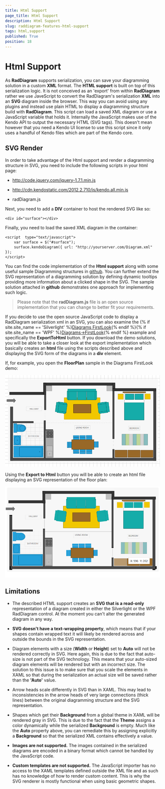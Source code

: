 ```yaml
---
title: Html Support
page_title: Html Support
description: Html Support
slug: raddiagram-features-html-support
tags: html,support
published: True
position: 18
---
```


# Html Support



As __RadDiagram__ supports serialization, you can save your diagramming solution in a custom __XML__ format. The __HTML support__ is built on top of this serialization logic. It is not conceived as an 'export' from within __RadDiagram__ rather we use JaveScript to convert the RadDiagram's serialization __XML__ into an __SVG__ diagram inside the browser. This way you can avoid using any plugins and instead use plain HTML to display a diagramming structure build with __RadDiagram__. This script can load a saved XML diagram or use a JavaScript variable that holds it. Internally the JavaScript makes use of the Kendo API to output the necessary HTML (SVG tags). This doesn't mean however that you need a Kendo UI license to use this script since it only uses a handful of Kendo files which are part of the Kendo core.
			

## SVG Render

In order to take advantage of the Html support and render a diagramming structure in SVG, you need to include the following scripts in your html page:

* http://code.jquery.com/jquery-1.7.1.min.js

* http://cdn.kendostatic.com/2012.2.710/js/kendo.all.min.js

* radDiagram.js

Next, you need to add a __DIV__ container to host the rendered SVG like so:
				

	
    <div id="surface"></div>
		  



Finally, you need to load the saved XML diagram in the container: 

	
    <script  type="text/javascript"> 
        var surface = $("#surface"); 
        surface.kendoDiagram({ url: "http://yourserver.com/Diagram.xml" }); 
    </script>
		  



You can find the code implementation of the __Html support__ along with some useful sample Diagramming structures in [github](https://github.com/telerik/diagram-html-export). You can further extend the SVG representation of a diagramming solution by defining dynamic tooltips providing more information about a clicked shape in the SVG. The sample solution attached in __github__ demonstrates one approach for implementing such logic.
				

>Please note that the __radDiagram.js__ file is an open source implementation that you can change to better fit your requirements.
					

If you decide to use the open source JavaScript code to display a RadDiagram serialization xml in an SVG, you can also examine the {% if site.site_name == 'Silverlight' %}[Diagrams FirstLook](http://demos.telerik.com/silverlight/#Diagrams/FirstLook){% endif %}{% if site.site_name == 'WPF' %}[Diagrams->FirstLook](http://demos.telerik.com/wpf/#Diagrams/FirstLook){% endif %} example and specifically the __ExportToHtml__ button. If you download the demo solutions, you will be able to take a closer look at the export implementation which basically creates an __html__ file using the scripts described above and displaying the SVG form of the diagrams in a __div__ element.
				

If, for example, you open the __FloorPlan__ sample in the Diagrams FirstLook demo:

![Rad Diagram html diagram Floor Plan](images/RadDiagram_html_diagramFloorPlan.png)

Using the __Export to Html__ button you will be able to create an html file displaying an SVG representation of the floor plan:

![Rad Diagram html svg Floor Plan](images/RadDiagram_html_svgFloorPlan.png)

## Limitations

* The described HTML support creates an __SVG that is a read-only__ representation of a diagram created in either the Silverlight or the WPF RadDiagram control. At the moment you can't alter the generated diagram in any way.
						

* __SVG doesn't have a text-wrapping property__, which means that if your shapes contain wrapped text it will likely be rendered across and outside the bounds in the SVG representation.
						

* Diagram elements with a size (__Width__ or __Height__) set to __Auto__ will not be rendered correctly in SVG. Here again, this is due to the fact that auto-size is not part of the SVG technology. This means that your auto-sized diagram elements will be rendered but with an incorrect size. The solution to this issue is to make sure that you scale the elements in XAML so that during the serialization an actual size will be saved rather than the __'Auto'__ value.
						

* Arrow heads scale differently in SVG than in XAML. This may lead to inconsistencies in the arrow heads of very large connections (thick lines) between the original diagramming structure and the SVG representation. 

* Shapes which get their __Background__ from a global theme in XAML will be rendered gray in SVG. This is due to the fact that the __Theme__ assigns a color dynamically while the serialized __Background__ is empty. Much like the __Auto__ property above, you can remediate this by assigning explicitly a __Background__ so that the serialized XML contains effectively a value.
						

* __Images are not supported.__ The images contained in the serialized diagrams are encoded in a binary format which cannot be handled by the JavaScript code.
						

* __Custom templates are not supported.__ The JavaScript importer has no access to the XAML templates defined outside the XML file and as such has no knowledge of how to render custom content. This is why the SVG renderer is mostly functional when using basic geometric shapes.
					
